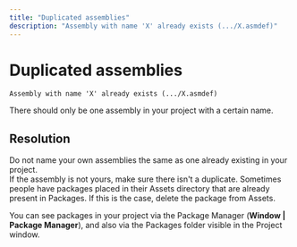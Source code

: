 ```yaml
---
title: "Duplicated assemblies"
description: "Assembly with name 'X' already exists (.../X.asmdef)"
---
```

# Duplicated assemblies
```
Assembly with name 'X' already exists (.../X.asmdef)
```

There should only be one assembly in your project with a certain name.

## Resolution
Do not name your own assemblies the same as one already existing in your project.  
If the assembly is not yours, make sure there isn't a duplicate. Sometimes people have packages placed in their Assets directory that are already present in Packages. If this is the case, delete the package from Assets.  

You can see packages in your project via the Package Manager (**Window | Package Manager**), and also via the Packages folder visible in the Project window.
